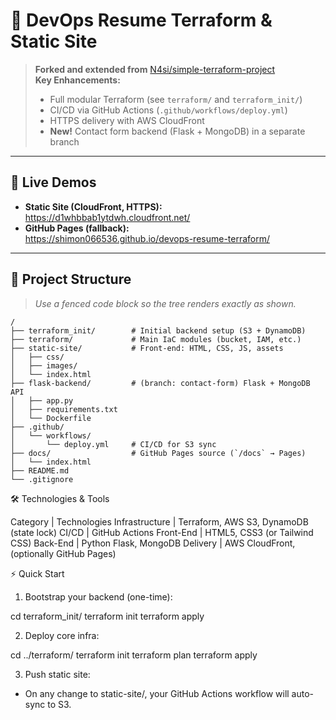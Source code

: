 # 🚀 DevOps Resume Terraform & Static Site

> **Forked and extended from** [N4si/simple-terraform-project](https://github.com/N4si/simple-terraform-project)  
> **Key Enhancements:**  
> - Full modular Terraform (see `terraform/` and `terraform_init/`)  
> - CI/CD via GitHub Actions (`.github/workflows/deploy.yml`)  
> - HTTPS delivery with AWS CloudFront  
> - **New!** Contact form backend (Flask + MongoDB) in a separate branch

---

## 🔗 Live Demos

- **Static Site (CloudFront, HTTPS):**  
  https://d1whbbab1ytdwh.cloudfront.net/  
- **GitHub Pages (fallback):**  
  https://shimon066536.github.io/devops-resume-terraform/

---

## 📁 Project Structure

> *Use a fenced code block so the tree renders exactly as shown.*

```text
/
├── terraform_init/        # Initial backend setup (S3 + DynamoDB)
├── terraform/             # Main IaC modules (bucket, IAM, etc.)
├── static-site/           # Front-end: HTML, CSS, JS, assets
│   ├── css/
│   ├── images/
│   └── index.html
├── flask-backend/         # (branch: contact-form) Flask + MongoDB API
│   ├── app.py
│   ├── requirements.txt
│   └── Dockerfile
├── .github/
│   └── workflows/
│       └── deploy.yml     # CI/CD for S3 sync
├── docs/                  # GitHub Pages source (`/docs` → Pages)
│   └── index.html
├── README.md
└── .gitignore
```




🛠️ Technologies & Tools

Category | Technologies
Infrastructure | Terraform, AWS S3, DynamoDB (state lock)
CI/CD | GitHub Actions
Front-End | HTML5, CSS3 (or Tailwind CSS)
Back-End | Python Flask, MongoDB
Delivery | AWS CloudFront, (optionally GitHub Pages)





⚡ Quick Start
1. Bootstrap your backend (one-time):

cd terraform_init/
terraform init
terraform apply







2. Deploy core infra:

cd ../terraform/
terraform init
terraform plan
terraform apply






3. Push static site:

- On any change to static-site/, your GitHub Actions workflow will auto-sync to S3.





